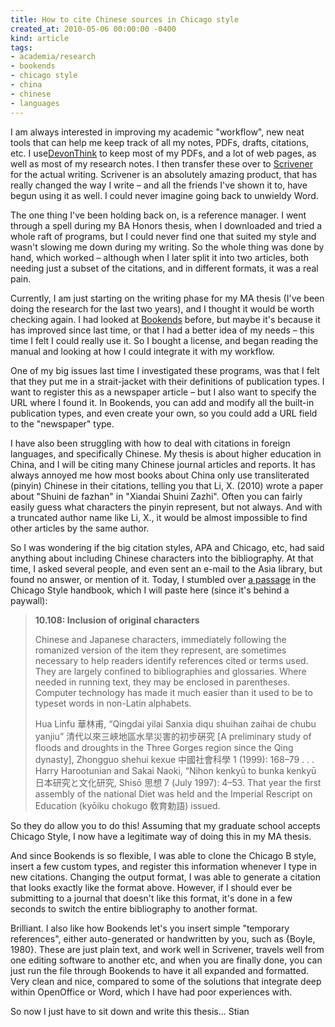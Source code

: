 ```yaml
---
title: How to cite Chinese sources in Chicago style
created_at: 2010-05-06 00:00:00 -0400
kind: article
tags:
- academia/research
- bookends
- chicago style
- china
- chinese
- languages
---
```


I am always interested in improving my academic "workflow", new neat
tools that can help me keep track of all my notes, PDFs, drafts,
citations, etc. I
use[DevonThink](http://www.devon-technologies.com/products/devonthink/)
to keep most of my PDFs, and a lot of web pages, as well as most of my
research notes. I then transfer these over to
[Scrivener](http://www.literatureandlatte.com/scrivener.html) for the
actual writing. Scrivener is an absolutely amazing product, that has
really changed the way I write – and all the friends I've shown it to,
have begun using it as well. I could never imagine going back to
unwieldy Word.

The one thing I've been holding back on, is a reference manager. I went
through a spell during my BA Honors thesis, when I downloaded and tried
a whole raft of programs, but I could never find one that suited my
style and wasn't slowing me down during my writing. So the whole thing
was done by hand, which worked – although when I later split it into two
articles, both needing just a subset of the citations, and in different
formats, it was a real pain.

Currently, I am just starting on the writing phase for my MA thesis
(I've been doing the research for the last two years), and I thought it
would be worth checking again. I had looked at
[Bookends](http://www.sonnysoftware.com/) before, but maybe it's because
it has improved since last time, or that I had a better idea of my needs
– this time I felt I could really use it. So I bought a license, and
began reading the manual and looking at how I could integrate it with my
workflow.

One of my big issues last time I investigated these programs, was that I
felt that they put me in a strait-jacket with their definitions of
publication types. I want to register this as a newspaper article – but
I also want to specify the URL where I found it. In Bookends, you can
add and modify all the built-in publication types, and even create your
own, so you could add a URL field to the "newspaper" type.

I have also been struggling with how to deal with citations in foreign
languages, and specifically Chinese. My thesis is about higher education
in China, and I will be citing many Chinese journal articles and
reports. It has always annoyed me how most books about China only use
transliterated (pinyin) Chinese in their citations, telling you that Li,
X. (2010) wrote a paper about "Shuini de fazhan" in "Xiandai Shuini
Zazhi". Often you can fairly easily guess what characters the pinyin
represent, but not always. And with a truncated author name like Li, X.,
it would be almost impossible to find other articles by the same author.

So I was wondering if the big citation styles, APA and Chicago, etc, had
said anything about including Chinese characters into the bibliography.
At that time, I asked several people, and even sent an e-mail to the
Asia library, but found no answer, or mention of it. Today, I stumbled
over [a
passage](http://www.chicagomanualofstyle.org/ch10/ch10_sec108.html) in
the Chicago Style handbook, which I will paste here (since it's behind a
paywall):

> **10.108: Inclusion of original characters**
>
> Chinese and Japanese characters, immediately following the romanized
> version of the item they represent, are sometimes necessary to help
> readers identify references cited or terms used. They are largely
> confined to bibliographies and glossaries. Where needed in running
> text, they may be enclosed in parentheses. Computer technology has
> made it much easier than it used to be to typeset words in non-Latin
> alphabets.
>
> Hua Linfu 華林甫, “Qingdai yilai Sanxia diqu shuihan zaihai de chubu
> yanjiu” 清代以來三峽地區水旱災害的初步硏究 [A preliminary study of
> floods and droughts in the Three Gorges region since the Qing
> dynasty], Zhongguo shehui kexue 中國社會科學 1 (1999): 168–79 . . .
> Harry Harootunian and Sakai Naoki, “Nihon kenkyū to bunka kenkyū
> 日本研究と文化研究, Shisō 思想 7 (July 1997): 4–53. That year the
> first assembly of the national Diet was held and the Imperial Rescript
> on Education (kyōiku chokugo 敎育勅語) issued.

So they do allow you to do this! Assuming that my graduate school
accepts Chicago Style, I now have a legitimate way of doing this in my
MA thesis.

And since Bookends is so flexible, I was able to clone the Chicago B
style, insert a few custom types, and register this information whenever
I type in new citations. Changing the output format, I was able to
generate a citation that looks exactly like the format above. However,
if I should ever be submitting to a journal that doesn't like this
format, it's done in a few seconds to switch the entire bibliography to
another format.

Brilliant. I also like how Bookends let's you insert simple "temporary
references", either auto-generated or handwritten by you, such as
{Boyle, 1980}. These are just plain text, and work well in Scrivener,
travels well from one editing software to another etc, and when you are
finally done, you can just run the file through Bookends to have it all
expanded and formatted. Very clean and nice, compared to some of the
solutions that integrate deep within OpenOffice or Word, which I have
had poor experiences with.

So now I just have to sit down and write this thesis... Stian
